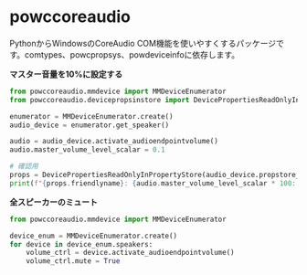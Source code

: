 # powccoreaudio
PythonからWindowsのCoreAudio COM機能を使いやすくするパッケージです。comtypes、powcpropsys、powdeviceinfoに依存します。 

**マスター音量を10%に設定する**

```python
from powccoreaudio.mmdevice import MMDeviceEnumerator
from powccoreaudio.devicepropsinstore import DevicePropertiesReadOnlyInPropertyStore

enumerator = MMDeviceEnumerator.create()
audio_device = enumerator.get_speaker()

audio = audio_device.activate_audioendpointvolume()
audio.master_volume_level_scalar = 0.1

# 確認用
props = DevicePropertiesReadOnlyInPropertyStore(audio_device.propstore_read)
print(f"{props.friendlyname}: {audio.master_volume_level_scalar * 100:.2f}%")
```

**全スピーカーのミュート**

```python
from powccoreaudio.mmdevice import MMDeviceEnumerator

device_enum = MMDeviceEnumerator.create()
for device in device_enum.speakers:
    volume_ctrl = device.activate_audioendpointvolume()
    volume_ctrl.mute = True
```
